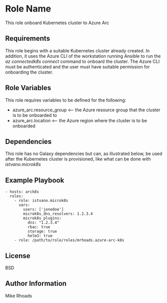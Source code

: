 Role Name
=========

This role onboard Kubernetes cluster to Azure Arc

Requirements
------------

This role begins with a suitable Kubernetes cluster already created.  In addition, it uses the Azure CLI of the workstation running Ansible to run the *az connectedk8s connect* command to onboard the cluster.  The Azure CLI must be authenticated and the user must have suitable permission for onboarding the cluster.

Role Variables
--------------

This role requires variables to be defined for the following:

- azure_arc.resource_group <-- the Azure resource group that the cluster is to be onboarded to
- azure_arc.location <-- the Azure region where the cluster is to be onboarded

Dependencies
------------

This role has no Galaxy dependencies but can, as illustrated below, be used after the Kubernetes cluster is provisioned, like what can be done with *istvano.microk8s*

Example Playbook
----------------

```
- hosts: arck8s
  roles:
    - role: istvano.microk8s
      vars:
        users: ['jonedoe']
        microk8s_dns_resolvers: 1.2.3.4
        microk8s_plugins:
          dns: "1.2.3.4"
          rbac: true
          storage: true
          helm3: true
    - role: /path/to/role/roles/mrhoads.azure-arc-k8s

```

License
-------

BSD

Author Information
------------------

Mike Rhoads


